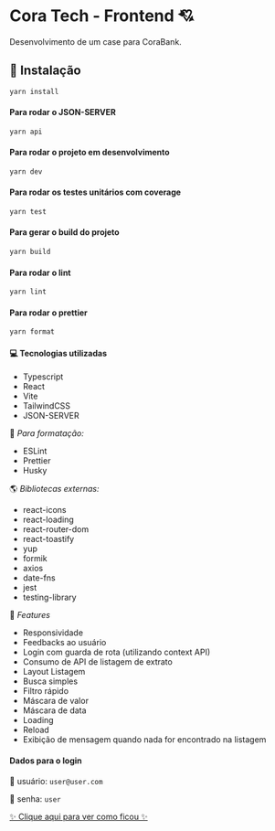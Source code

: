 # Cora Tech - Frontend 💘

Desenvolvimento de um case para CoraBank.

## 🔧 Instalação

```bash
yarn install
```

#### Para rodar o JSON-SERVER

```bash
yarn api
```

#### Para rodar o projeto em desenvolvimento

```bash
yarn dev
```

#### Para rodar os testes unitários com coverage

```bash
yarn test
```

#### Para gerar o build do projeto

```bash
yarn build
```

#### Para rodar o lint

```bash
yarn lint
```

#### Para rodar o prettier

```bash
yarn format
```

#### 💻 Tecnologias utilizadas

-   Typescript
-   React
-   Vite
-   TailwindCSS
-   JSON-SERVER

📶 _Para formatação:_

-   ESLint
-   Prettier
-   Husky

🌎 _Bibliotecas externas:_

-   react-icons
-   react-loading
-   react-router-dom
-   react-toastify
-   yup
-   formik
-   axios
-   date-fns
-   jest
-   testing-library

🚀 _Features_

-   Responsividade
-   Feedbacks ao usuário
-   Login com guarda de rota (utilizando context API)
-   Consumo de API de listagem de extrato
-   Layout Listagem
-   Busca simples
-   Filtro rápido
-   Máscara de valor
-   Máscara de data
-   Loading
-   Reload
-   Exibição de mensagem quando nada for encontrado na listagem

#### Dados para o login

👤 usuário: `user@user.com`

🔑 senha: `user`

[✨ Clique aqui para ver como ficou ✨](https://frontend-case-seven.vercel.app/)
